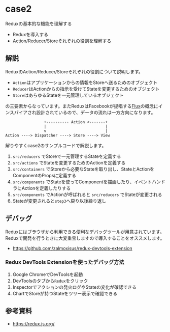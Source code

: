 # case2

Reduxの基本的な機能を理解する

- Reduxを導入する
- Action/Reducer/Storeそれぞれの役割を理解する

## 解説

ReduxのAction/Reducer/Storeそれぞれの役割について説明します。

- `Action`はアプリケーションからの情報をStoreへ送るためのオブジェクト
- `Reducer`はActionからの指示を受けてStateを変更するためのオブジェクト
- `Store`はあらゆるStateを一元管理しているオブジェクト

の三要素からなっています。またReduxはFacebookが提唱する[Flux](https://facebook.github.io/flux/docs/in-depth-overview.html)の概念にインスパイアされ設計されているので、データの流れは一方方向になります。

```
                 +---------- Action <-------+
                 |                          |
                 v                          |
Action ----> Dispatcher ----> Store ----> View
```

解りやすくcase2のサンプルコードで解説します。

1. `src/reducers` でStoreで一元管理するStateを定義する
2. `src/actions` でStateを変更するためのActionを定義する
3. `src/containers` でStoreから必要なStateを取り出し、StateとActionをComponentのPropsに定義する
4. `src/components` でStateを使ってComponentを描画したり、イベントハンドラにActionを定義したりする
5. `src/components` でActionが呼ばれると `src/reducers` でStateが変更される
6. Stateが変更されると`step3`へ戻り以後繰り返し

## デバッグ

Reduxにはブラウザから利用できる便利なデバッグツールが用意されています。Reduxで開発を行うときに大変重宝しますので導入することをオススメします。

- https://github.com/zalmoxisus/redux-devtools-extension

### Redux DevTools Extensionを使ったデバッグ方法

1. Google ChromeでDevToolsを起動
2. DevToolsのタブから`Redux`をクリック
3. Inspectorでアクションの発火ログやStateの変化が確認できる
4. ChartでStoreが持つStateをツリー表示で確認できる

## 参考資料

- https://redux.js.org/
